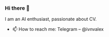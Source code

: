 ### Hi there 👋

I am an AI enthusiast, passionate about CV.

- 📫 How to reach me: Telegram – @ivnvalex
